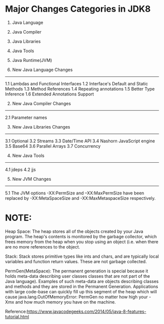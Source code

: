 Major Changes Categories in JDK8
================================
1. Java Language
2. Java Compiler
3. Java Libraries
4. Java Tools
5. Java Runtime(JVM)

1. New Java Language Changes
----------------------------
1.1  Lambdas and Functional Interfaces
1.2  Interface's Default and Static Methods
1.3  Method References
1.4  Repeating annotations
1.5  Better Type Inference
1.6  Extended Annotations Support


2. New Java Compiler Changes
----------------------------
2.1 Parameter names


3. New Java Libraries Changes
-----------------------------
3.1  Optional
3.2  Streams
3.3  Date/Time API
3.4  Nashorn JavaScript engine
3.5  Base64
3.6  Parallel Arrays
3.7  Concurrency

4. New Java Tools
-------------------
4.1  jdeps
4.2  jjs


5. New JVM Changes
--------------------
5.1 The JVM options -XX:PermSize and –XX:MaxPermSize have been replaced by -XX:MetaSpaceSize and -XX:MaxMetaspaceSize respectively.


NOTE:
=====

Heap Space:
The heap stores all of the objects created by your Java program.
The heap's contents is monitored by the garbage collector, which frees memory from the
heap when you stop using an object (i.e. when there are no more references to the object.

Stack:
Stack stores primitive types like ints and chars, and are typically local variables
and function return values. These are not garbage collected.

PermGen(MetaSpace):
The permanent generation is special because it holds meta-data describing user classes
classes that are not part of the Java language). Examples of such meta-data are objects describing
classes and methods and they are stored in the Permanent Generation. Applications with large code-base
can quickly fill up this segment of the heap which will cause java.lang.OutOfMemoryError:
PermGen no matter how high your -Xmx and how much memory you have on the machine.

Reference:https://www.javacodegeeks.com/2014/05/java-8-features-tutorial.html
